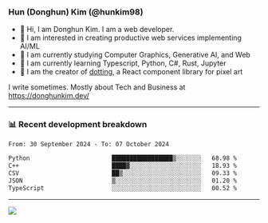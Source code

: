 ### Hun (Donghun) Kim (@hunkim98)

- 👋 Hi, I am Donghun Kim. I am a web developer. 
- 🤔 I am interested in creating productive web services implementing AI/ML
- 🔭 I am currently studying Computer Graphics, Generative AI, and Web 
- 🌱 I am currently learning Typescript, Python, C#, Rust, Jupyter
- 🎨 I am the creator of [dotting](https://github.com/hunkim98/dotting), a React component library for pixel art

I write sometimes. Mostly about Tech and Business at https://donghunkim.dev/

---
### 📊 Recent development breakdown
<!--START_SECTION:waka-->

```txt
From: 30 September 2024 - To: 07 October 2024

Python                       █████████████████▒░░░░░░░   68.98 %
C++                          ████▓░░░░░░░░░░░░░░░░░░░░   18.93 %
CSV                          ██▒░░░░░░░░░░░░░░░░░░░░░░   09.33 %
JSON                         ▒░░░░░░░░░░░░░░░░░░░░░░░░   01.20 %
TypeScript                   ░░░░░░░░░░░░░░░░░░░░░░░░░   00.52 %
```

<!--END_SECTION:waka-->
---

<!-- <div align='center'> -->
  <img align="center" src="https://github-readme-stats.vercel.app/api?username=hunkim98&theme=dark&show_icons=true"/>
<!-- </div> -->
<!--
**hunkim98/hunkim98** is a ✨ _special_ ✨ repository because its `README.md` (this file) appears on your GitHub profile.

Here are some ideas to get you started:

- 🔭 I’m currently working on ...
- 🌱 I’m currently learning ...
- 👯 I’m looking to collaborate on ...
- 🤔 I’m looking for help with ...
- 💬 Ask me about ...
- 📫 How to reach me: ...
- 😄 Pronouns: ...
- ⚡ Fun fact: ...
-->
